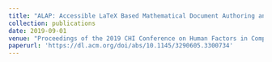 ```yaml
---
title: "ALAP: Accessible LaTeX Based Mathematical Document Authoring and Presentation"
collection: publications
date: 2019-09-01
venue: "Proceedings of the 2019 CHI Conference on Human Factors in Computing Systems (CHI '19)"
paperurl: 'https://dl.acm.org/doi/abs/10.1145/3290605.3300734'
---
```




